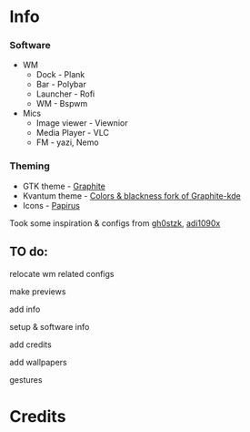 # Info
### Software
- WM
  - Dock - Plank
  - Bar - Polybar
  - Launcher - Rofi
  - WM - Bspwm
- Mics
  - Image viewer - Viewnior
  - Media Player - VLC
  - FM - yazi, Nemo

### Theming
- GTK theme - [Graphite](https://github.com/vinceliuice/Graphite-gtk-theme)
- Kvantum theme - [Colors & blackness fork of Graphite-kde](https://github.com/KF-Art/Graphite-kvantum-colors)
- Icons - [Papirus](https://github.com/PapirusDevelopmentTeam/papirus-icon-theme)

Took some inspiration & configs from [gh0stzk](https://github.com/gh0stzk/dotfiles),  [adi1090x](https://github.com/adi1090x/)
## TO do:
relocate wm related configs

make previews 

add info 

setup & software info

add credits

add wallpapers

gestures
# Credits

